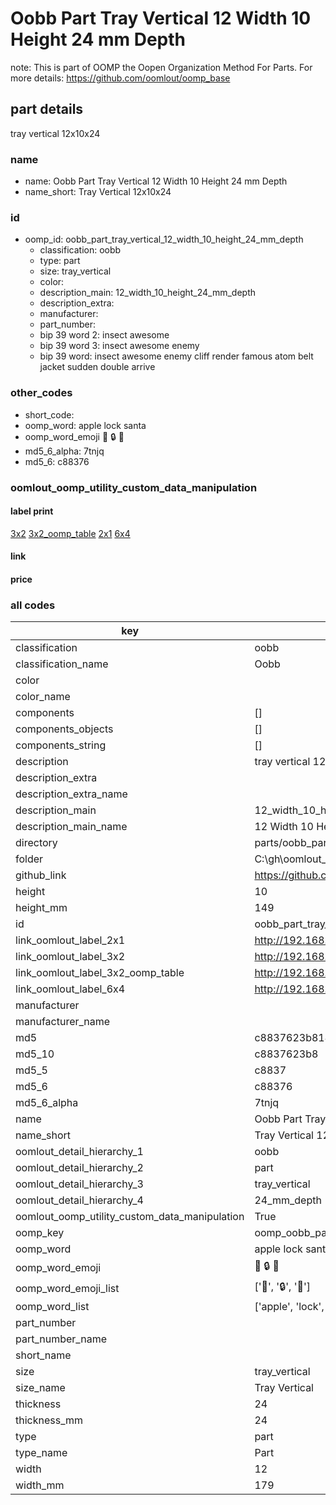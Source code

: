 # Oobb Part Tray Vertical 12 Width 10 Height 24 mm Depth  

note: This is part of OOMP the Oopen Organization Method For Parts. For more details: https://github.com/oomlout/oomp_base

##  part details
  



tray vertical 12x10x24



### name
* name: Oobb Part Tray Vertical 12 Width 10 Height 24 mm Depth
* name_short: Tray Vertical 12x10x24 
### id
* oomp_id: oobb_part_tray_vertical_12_width_10_height_24_mm_depth
  * classification: oobb
  * type: part
  * size: tray_vertical
  * color: 
  * description_main: 12_width_10_height_24_mm_depth
  * description_extra: 
  * manufacturer: 
  * part_number: 
  * bip 39 word 2: insect awesome
  * bip 39 word 3: insect awesome enemy
  * bip 39 word: insect awesome enemy cliff render famous atom belt jacket sudden double arrive

### other_codes
* short_code: 
* oomp_word: apple lock santa
* oomp_word_emoji :apple: :lock: :santa:
* md5_6_alpha: 7tnjq
* md5_6: c88376






### oomlout_oomp_utility_custom_data_manipulation
#### label print
[3x2](http://192.168.1.245:1112/?label=oomp%207tnjq)
[3x2_oomp_table](http://192.168.1.108:1112/?label=oomp%207tnjq)
[2x1](http://192.168.1.242:1112/?label=oomp%207tnjq)
[6x4](http://192.168.1.55:1112/?label=oomp%207tnjq)    

#### link

                              

#### price







### all codes 
| key | value |  
| --- | --- |  
| classification | oobb |  
| classification_name | Oobb |  
| color |  |  
| color_name |  |  
| components | [] |  
| components_objects | [] |  
| components_string | [] |  
| description | tray vertical 12x10x24 |  
| description_extra |  |  
| description_extra_name |  |  
| description_main | 12_width_10_height_24_mm_depth |  
| description_main_name | 12 Width 10 Height 24 mm Depth |  
| directory | parts/oobb_part_tray_vertical_12_width_10_height_24_mm_depth |  
| folder | C:\gh\oomlout_oobb_version_4_generated_parts\parts\oobb_part_tray_vertical_12_width_10_height_24_mm_depth |  
| github_link | https://github.com/oomlout/oomlout_oomp_part_src/tree/main/parts/oobb_part_tray_vertical_12_width_10_height_24_mm_depth |  
| height | 10 |  
| height_mm | 149 |  
| id | oobb_part_tray_vertical_12_width_10_height_24_mm_depth |  
| link_oomlout_label_2x1 | http://192.168.1.242:1112/?label=oomp%207tnjq |  
| link_oomlout_label_3x2 | http://192.168.1.245:1112/?label=oomp%207tnjq |  
| link_oomlout_label_3x2_oomp_table | http://192.168.1.108:1112/?label=oomp%207tnjq |  
| link_oomlout_label_6x4 | http://192.168.1.55:1112/?label=oomp%207tnjq |  
| manufacturer |  |  
| manufacturer_name |  |  
| md5 | c8837623b814e1c94adb02ae93c423a8 |  
| md5_10 | c8837623b8 |  
| md5_5 | c8837 |  
| md5_6 | c88376 |  
| md5_6_alpha | 7tnjq |  
| name | Oobb Part Tray Vertical 12 Width 10 Height 24 mm Depth |  
| name_short | Tray Vertical 12x10x24  |  
| oomlout_detail_hierarchy_1 | oobb |  
| oomlout_detail_hierarchy_2 | part |  
| oomlout_detail_hierarchy_3 | tray_vertical |  
| oomlout_detail_hierarchy_4 | 24_mm_depth |  
| oomlout_oomp_utility_custom_data_manipulation | True |  
| oomp_key | oomp_oobb_part_tray_vertical_12_width_10_height_24_mm_depth |  
| oomp_word | apple lock santa |  
| oomp_word_emoji | :apple: :lock: :santa: |  
| oomp_word_emoji_list | [':apple:', ':lock:', ':santa:'] |  
| oomp_word_list | ['apple', 'lock', 'santa'] |  
| part_number |  |  
| part_number_name |  |  
| short_name |  |  
| size | tray_vertical |  
| size_name | Tray Vertical |  
| thickness | 24 |  
| thickness_mm | 24 |  
| type | part |  
| type_name | Part |  
| width | 12 |  
| width_mm | 179 |  

